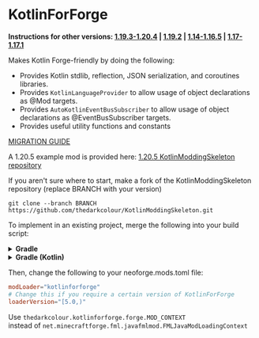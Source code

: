 # KotlinForForge
**Instructions for other versions: [1.19.3-1.20.4](https://github.com/thedarkcolour/KotlinForForge/blob/4.x/README.md) | [1.19.2](https://github.com/thedarkcolour/KotlinForForge/blob/3.x/README.md) | [1.14-1.16.5](https://github.com/thedarkcolour/KotlinForForge/blob/1.x/README.md) | [1.17-1.17.1](https://github.com/thedarkcolour/KotlinForForge/blob/2.x/README.md)**

Makes Kotlin Forge-friendly by doing the following:
- Provides Kotlin stdlib, reflection, JSON serialization, and coroutines libraries.
- Provides `KotlinLanguageProvider` to allow usage of object declarations as @Mod targets.
- Provides `AutoKotlinEventBusSubscriber` to allow usage of object declarations as @EventBusSubscriber targets.
- Provides useful utility functions and constants

[MIGRATION GUIDE](https://gist.github.com/thedarkcolour/5590f46b0d4d8ca692add2934d05e642)

A 1.20.5 example mod is provided here: [1.20.5 KotlinModdingSkeleton repository](https://github.com/thedarkcolour/KotlinModdingSkeleton/tree/1.20.5-neoforge)

If you aren't sure where to start, make a fork of the KotlinModdingSkeleton repository (replace BRANCH with your version)
```git
git clone --branch BRANCH https://github.com/thedarkcolour/KotlinModdingSkeleton.git
```

To implement in an existing project, merge the following into your build script:
<details>
        <summary><b>Gradle</b></summary>

```groovy
plugins {    
    // Adds the Kotlin Gradle plugin
    id 'org.jetbrains.kotlin.jvm' version '1.9.23'
    // OPTIONAL Kotlin Serialization plugin
    id 'org.jetbrains.kotlin.plugin.serialization' version '1.9.23'
}

repositories {
    // Add KFF Maven repository
    maven {
        name = 'Kotlin for Forge'
        url = 'https://thedarkcolour.github.io/KotlinForForge/'
    }
}

dependencies {
    // Adds KFF as dependency and Kotlin libs (use the variant matching your mod loader)
    // FORGE (NOT IMPLEMENTED FOR 1.20.5)
    //implementation 'thedarkcolour:kotlinforforge:5.0.1'
    // NEOFORGE
    implementation 'thedarkcolour:kotlinforforge-neoforge:5.0.1'
}
```
</details>

<details>
        <summary><b>Gradle (Kotlin)</b></summary>

```kotlin
plugins {
    // Adds the Kotlin Gradle plugin
    kotlin("jvm") version "1.9.23"
    // OPTIONAL Kotlin Serialization plugin
    kotlin("plugin.serialization") version "1.9.23"
}

repositories {
    // Add KFF Maven repository
    maven {
        name = "Kotlin for Forge"
        setUrl("https://thedarkcolour.github.io/KotlinForForge/")
    }
}

dependencies {
    // Adds KFF as dependency and Kotlin libs (use the variant matching your mod loader)
    // FORGE (NOT IMPLEMENTED FOR 1.20.5)
    //implementation("thedarkcolour:kotlinforforge:5.0.1")
    // NEOFORGE
    implementation("thedarkcolour:kotlinforforge-neoforge:5.0.1")
}
```
</details>

Then, change the following to your neoforge.mods.toml file:
```toml
modLoader="kotlinforforge"
# Change this if you require a certain version of KotlinForForge
loaderVersion="[5.0,)"
```

Use
```thedarkcolour.kotlinforforge.forge.MOD_CONTEXT```              
instead of ```net.minecraftforge.fml.javafmlmod.FMLJavaModLoadingContext```
